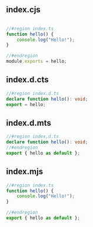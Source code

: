 ## index.cjs

```cjs

//#region index.ts
function hello() {
	console.log("Hello!");
}

//#endregion
module.exports = hello;
```

## index.d.cts

```cts
//#region index.d.ts
declare function hello(): void;
export = hello;
```

## index.d.mts

```mts
//#region index.d.ts
declare function hello(): void;
//#endregion
export { hello as default };
```

## index.mjs

```mjs
//#region index.ts
function hello() {
	console.log("Hello!");
}

//#endregion
export { hello as default };
```
